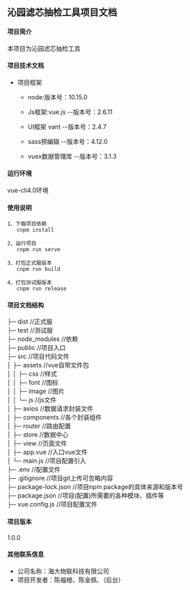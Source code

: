 沁园滤芯抽检工具项目文档
-------
#### 项目简介
本项目为沁园滤芯抽检工具

#### 项目技术文档

   - 项目框架
     - node:版本号：10.15.0
	 
     - Js框架:vue.js  --版本号：2.6.11
     
     - UI框架  vant  --版本号：2.4.7
     
     - sass预编辑  --版本号：4.12.0
     
     - vuex数据管理库    --版本号：3.1.3  
      
 

#### 运行环境
  vue-cli4.0环境
   
#### 使用说明 
  
    1、下载项目依赖
       cnpm install
       
    2、运行项目
       cnpm run serve
    		
    3、打包正式服版本
       cnpm run build 
	   
    4、打包测试服版本
       cnpm run release 

#### 项目文档结构
├─ dist            //正式服   
├─ test            //测试服                                         
├─ node_modules    //依赖  
├─ public          //项目入口      
├─ src             //项目代码文件  
│  ├─ assets       //vue自带文件包     
│  │   ├─ css         //样式  
│  │   ├─ font        //图标       
│  │   ├─ image       //图片      
│  │   └─ js          //js文件             
│  ├─ axios        //数据请求封装文件  
│  ├─ components   //各个封装组件   
│  ├─ router       //路由配置                 
│  ├─ store        //数据中心  
│  ├─ view         //页面文件      
│  ├─ app.vue      //入口vue文件       
│  └─ main.js      //项目配置引入        
├─ .env            //配置文件       
├─ .gitignore          //项目git上传可忽略内容   
├─ package-lock.json   //项目npm package的具体来源和版本号   
├─ package.json        //项目(配置)所需要的各种模块、插件等            
├─ vue.config.js          //项目配置文件

#### 项目版本
   1.0.0
    
#### 其他联系信息
   
   - 公司名称：海大物联科技有限公司
   - 项目开发者：陈福根、陈金佩、（后台）

